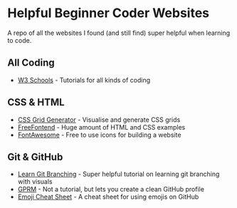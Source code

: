 # Helpful Beginner Coder Websites
A repo of all the websites I found (and still find) super helpful when learning to code.

## All Coding
- [W3 Schools](https://www.w3schools.com/) - Tutorials for all kinds of coding

## CSS & HTML
- [CSS Grid Generator](https://cssgrid-generator.netlify.app/) - Visualise and generate CSS grids
- [FreeFontend](https://freefrontend.com/) - Huge amount of HTML and CSS examples
- [FontAwesome](https://fontawesome.com/) - Free to use icons for building a website

## Git & GitHub
- [Learn Git Branching](https://learngitbranching.js.org/) - Super helpful tutorial on learning git branching with visuals
- [GPRM](https://gprm.itsvg.in/) - Not a tutorial, but lets you create a clean GitHub profile
- [Emoji Cheat Sheet](https://github.com/ikatyang/emoji-cheat-sheet/blob/master/README.md) - A cheat sheet for using emojis on GitHub
